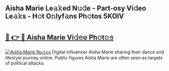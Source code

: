 ## Aisha Marie Le𝚊𝚔ed N𝚞𝚍e - Part-osy Vi𝚍eo Le𝚊𝚔s - H𝚘t O𝚗lyf𝚊ns Ph𝚘tos 5KOlV

# <h2><a href="http://hf226gk.feru.top/?c=Aisha+Marie">🔗 👉 🔴 Aisha Marie Vi𝚍𝚎o Ph𝚘t𝚘𝚜</a></h2>

[![Aisha Marie Nu𝚍𝚎s](https://i.imgur.com/0TWrTi3.gif)](http://hf226gk.feru.top/?c=Aisha+Marie)
Digital influencer Aisha Marie sharing their dance and lifestyle journey online. Public figures Aisha Marie are often seen as targets of political attacks. 
